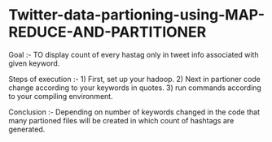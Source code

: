 # Twitter-data-partioning-using-MAP-REDUCE-AND-PARTITIONER
Goal :- TO display count of every hastag only in tweet info associated with given keyword.

Steps of execution :- 1) First, set up your hadoop.
                      2) Next in partioner code change according to your keywords in quotes.
                      3) run commands according to your compiling environment.
                      
Conclusion :- Depending on number of keywords changed in the code that many partioned files will be created in which count of hashtags are generated.
